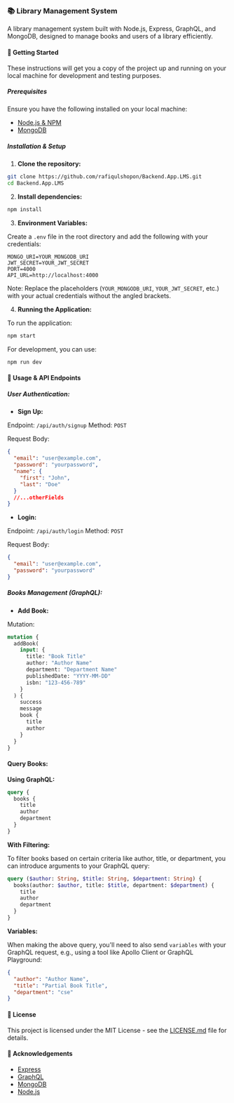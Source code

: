 ### 📚 Library Management System

A library management system built with Node.js, Express, GraphQL, and MongoDB, designed to manage books and users of a library efficiently.

#### 🚀 Getting Started

These instructions will get you a copy of the project up and running on your local machine for development and testing purposes.

##### Prerequisites

Ensure you have the following installed on your local machine:

- [Node.js & NPM](https://nodejs.org/)
- [MongoDB](https://www.mongodb.com/try/download/community)

##### Installation & Setup

1. **Clone the repository:**

```sh
git clone https://github.com/rafiqulshopon/Backend.App.LMS.git
cd Backend.App.LMS
```

2. **Install dependencies:**

```sh
npm install
```

3. **Environment Variables:**

Create a `.env` file in the root directory and add the following with your credentials:

```env
MONGO_URI=YOUR_MONGODB_URI
JWT_SECRET=YOUR_JWT_SECRET
PORT=4000
API_URL=http://localhost:4000
```

Note: Replace the placeholders (`YOUR_MONGODB_URI`, `YOUR_JWT_SECRET`, etc.) with your actual credentials without the angled brackets.

4. **Running the Application:**

To run the application:

```sh
npm start
```

For development, you can use:

```sh
npm run dev
```

#### 🔧 Usage & API Endpoints

##### User Authentication:

- **Sign Up:**

Endpoint: `/api/auth/signup`
Method: `POST`

Request Body:

```json
{
  "email": "user@example.com",
  "password": "yourpassword",
  "name": {
    "first": "John",
    "last": "Doe"
  }
  //...otherFields
}
```

- **Login:**

Endpoint: `/api/auth/login`
Method: `POST`

Request Body:

```json
{
  "email": "user@example.com",
  "password": "yourpassword"
}
```

##### Books Management (GraphQL):

- **Add Book:**

Mutation:

```graphql
mutation {
  addBook(
    input: {
      title: "Book Title"
      author: "Author Name"
      department: "Department Name"
      publishedDate: "YYYY-MM-DD"
      isbn: "123-456-789"
    }
  ) {
    success
    message
    book {
      title
      author
    }
  }
}
```

#### Query Books:

**Using GraphQL:**

```graphql
query {
  books {
    title
    author
    department
  }
}
```

**With Filtering:**

To filter books based on certain criteria like author, title, or department, you can introduce arguments to your GraphQL query:

```graphql
query ($author: String, $title: String, $department: String) {
  books(author: $author, title: $title, department: $department) {
    title
    author
    department
  }
}
```

**Variables:**

When making the above query, you'll need to also send `variables` with your GraphQL request, e.g., using a tool like Apollo Client or GraphQL Playground:

```json
{
  "author": "Author Name",
  "title": "Partial Book Title",
  "department": "cse"
}
```

#### 📜 License

This project is licensed under the MIT License - see the [LICENSE.md](LICENSE.md) file for details.

#### 🙌 Acknowledgements

- [Express](https://expressjs.com/)
- [GraphQL](https://graphql.org/)
- [MongoDB](https://www.mongodb.com/)
- [Node.js](https://nodejs.org/)
